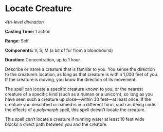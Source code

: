 <title>Locate Creature</title>

# Locate Creature

_4th-level divination_

**Casting Time:** 1 action

**Range:** Self

**Components:** V, S, M (a bit of fur from a bloodhound)

**Duration:** Concentration, up to 1 hour

Describe or name a creature that is familiar
to you. You sense the direction to the
creature’s location, as long as that creature
is within 1,000 feet of you. If the creature
is moving, you know the direction of its
movement.

The spell can locate a specific creature
known to you, or the nearest creature of a
specific kind (such as a human or a unicorn),
so long as you have seen such a creature up
close—within 30 feet—at least once. If the
creature you described or named is in a
different form, such as being under the
effects of a _polymorph_ spell, this spell
doesn’t locate the creature.

This spell can’t locate a creature if running
water at least 10 feet wide blocks a direct
path between you and the creature.


